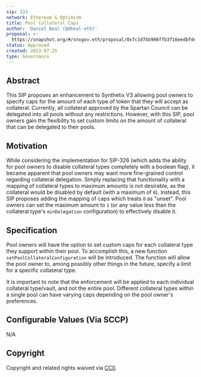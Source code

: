 ```yaml
---
sip: 333
network: Ethereum & Optimism
title: Pool Collateral Caps
author: 'Daniel Beal (@dbeal-eth)'
proposal: >-
  https://snapshot.org/#/snxgov.eth/proposal/0x7c1d7bb906ffb3f16eedbfde4b798c19b934a780bed4db9755cc130527043903
status: Approved
created: 2023-07-25
type: Governance
---
```


## Abstract

This SIP proposes an enhancement to Synthetix V3 allowing pool owners to specify caps for the amount of each type of token that they will accept as collateral. Currently, all collateral approved by the Spartan Council can be delegated into all pools without any restrictions. However, with this SIP, pool owners gain the flexibility to set custom limits on the amount of collateral that can be delegated to their pools.

## Motivation

While considering the implementation for SIP-326 (which adds the ability for pool owners to disable collateral types completely with a boolean flag), it became apparent that pool owners may want more fine-grained control regarding collateral delegation. Simply replacing that functionality with a mapping of collateral types to maximum amounts is not desirable, as the collateral would be disabled by default (with a maximum of `0`). Instead, this SIP proposes adding the mapping of caps which treats `0` as "unset". Pool owners can set the maximum amount to `1` (or any value less than the collateral type's `minDelegation` configuration) to effectively disable it.

## Specification

Pool owners will have the option to set custom caps for each collateral type they support within their pool. To accomplish this, a new function `setPoolCollateralConfiguration` will be introduced. The function will allow the pool owner to, among possibly other things in the future, specify a limit for a specific collateral type.

It is important to note that the enforcement will be applied to each individual collateral type/vault, and not the entire pool. Different collateral types within a single pool can have varying caps depending on the pool owner's preferences.

## Configurable Values (Via SCCP)

N/A

## Copyright

Copyright and related rights waived via [CC0](https://creativecommons.org/publicdomain/zero/1.0/).
